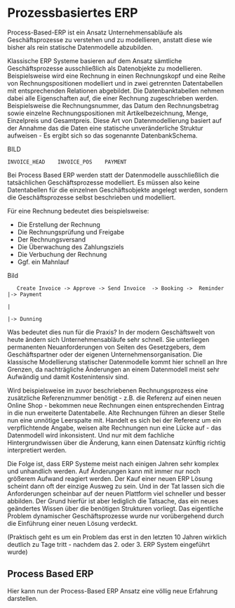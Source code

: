 # Prozessbasiertes ERP

Process-Based-ERP ist ein Ansatz Unternehmensabläufe als Geschäftsprozesse zu verstehen und zu modellieren, anstatt diese wie bisher als rein statische Datenmodelle abzubilden.

Klassische ERP Systeme basieren auf dem Ansatz sämtliche Geschäftsprozesse ausschließlich als Datenobjekte zu modellieren. Beispielsweise wird eine Rechnung in einen Rechnungskopf und eine Reihe von Rechnungspositionen modelliert und in zwei getrennten Datentabellen mit entsprechenden Relationen abgebildet.
Die Datenbanktabellen nehmen dabei alle Eigenschaften auf, die einer Rechnung zugeschrieben werden. Beispielsweise die Rechnungsnummer, das Datum den Rechnungsbetrag sowie einzelne Rechnungspositionen mit Artikelbezeichnung, Menge, Einzelpreis und Gesamtpreis.
Diese Art von Datenmodellierung basiert auf der Annahme das die Daten eine statische unveränderliche Struktur aufweisen - Es ergibt sich so das sogenannte DatenbankSchema.

BILD

    INVOICE_HEAD    INVOICE_POS    PAYMENT

Bei Process Based ERP werden statt der Datenmodelle ausschließlich die tatsächlichen Geschäftsprozesse modelliert. Es müssen also keine Datentabellen für die einzelnen Geschäftsobjekte angelegt werden, sondern die Geschäftsprozesse selbst beschrieben und modelliert.

Für eine Rechnung bedeutet dies beispielsweise:

- Die Erstellung der Rechnung
- Die Rechnungsprüfung und Freigabe
- Der Rechnungsversand
- Die Überwachung des Zahlungsziels
- Die Verbuchung der Rechnung
- Ggf. ein Mahnlauf

Bild

```
   Create Invoice -> Approve -> Send Invoice  -> Booking ->  Reminder  |-> Payment
                                                                       |
                                                                       |-> Dunning
```

Was bedeutet dies nun für die Praxis? In der modern Geschäftswelt von heute ändern sich Unternehmensabläufe sehr schnell. Sie unterliegen permanenten Neuanforderungen von Seiten des Gesetzgebers, dem Geschäftspartner oder der eigenen Unternehmensorganisation. Die klassische Modellierung statischer Datenmodelle kommt hier schnell an Ihre Grenzen, da nachträgliche Änderungen an einem Datenmodell meist sehr Aufwändig und damit Kostenintensiv sind.

Wird beispielsweise im zuvor beschriebenen Rechnungsprozess eine zusätzliche Referenznummer benötigt - z.B. die Referenz auf einen neuen Online Shop - bekommen neue Rechnungen einen entsprechenden Eintrag in die nun erweiterte Datentabelle. Alte Rechnungen führen an dieser Stelle nun eine unnötige Leerspalte mit. Handelt es sich bei der Referenz um ein verpflichtende Angabe, weisen alte Rechnungen nun eine Lücke auf - das Datenmodell wird inkonsistent. Und nur mit dem fachliche Hintergrundwissen über die Änderung, kann einen Datensatz künftig richtig interpretiert werden.

Die Folge ist, dass ERP Systeme meist nach einigen Jahren sehr komplex und unhandlich werden. Auf Änderungen kann mit immer nur noch größerem Aufwand reagiert werden. Der Kauf einer neuen ERP Lösung scheint dann oft der einzige Ausweg zu sein. Und in der Tat lassen sich die Anforderungen scheinbar auf der neuen Plattform viel schneller und besser abbilden. Der Grund hierfür ist aber lediglich die Tatsache, das ein neues geändertes Wissen über die benötigen Strukturen vorliegt. Das eigentliche Problem dynamischer Geschäftsprozesse wurde nur vorübergehend durch die Einführung einer neuen Lösung verdeckt.

(Praktisch geht es um ein Problem das erst in den letzten 10 Jahren wirklich deutlich zu Tage tritt - nachdem das 2. oder 3. ERP System eingeführt wurde)

## Process Based ERP

Hier kann nun der Process-Based ERP Ansatz eine völlig neue Erfahrung darstellen.
